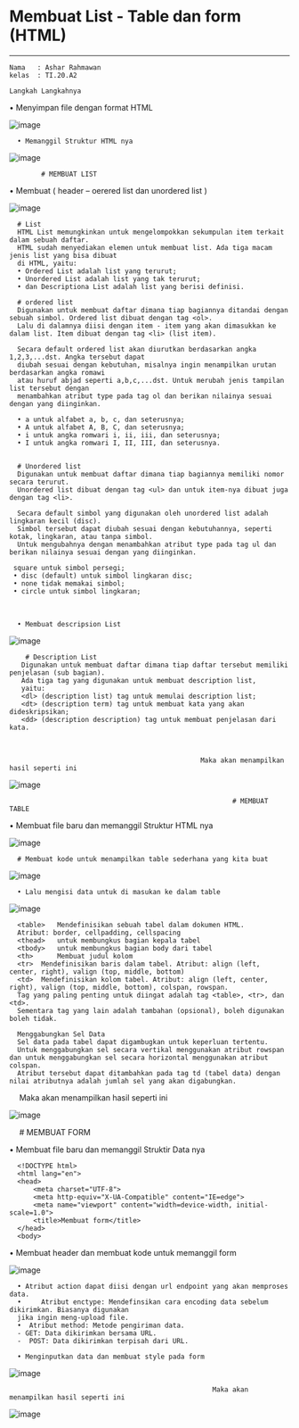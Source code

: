 # Membuat List - Table dan form (HTML)
   ----------------------------------------
    Nama   : Ashar Rahmawan
    kelas  : TI.20.A2

    Langkah Langkahnya 
    


 •	Menyimpan file dengan format HTML

 ![image](https://user-images.githubusercontent.com/72779594/160318882-ecaaefa9-cbb7-4e5c-af9d-7e8bddc6c3a4.png)



      •	Memanggil Struktur HTML nya 

 ![image](https://user-images.githubusercontent.com/72779594/160318899-09bb747c-620b-4730-a11f-2e870b132db5.png)


            # MEMBUAT LIST
            
  •	Membuat ( header – oerered list dan unordered list )

 ![image](https://user-images.githubusercontent.com/72779594/160318969-1085bdfa-8790-4622-a0a7-f772aefebefc.png)

 
      # List 
      HTML List memungkinkan untuk mengelompokkan sekumpulan item terkait dalam sebuah daftar.
      HTML sudah menyediakan elemen untuk membuat list. Ada tiga macam jenis list yang bisa dibuat
      di HTML, yaitu:
      • Ordered List adalah list yang terurut;
      • Unordered List adalah list yang tak terurut;
      • dan Descriptiona List adalah list yang berisi definisi.

      # ordered list 
      Digunakan untuk membuat daftar dimana tiap bagiannya ditandai dengan sebuah simbol. Ordered list dibuat dengan tag <ol>. 
      Lalu di dalamnya diisi dengan item - item yang akan dimasukkan ke dalam list. Item dibuat dengan tag <li> (list item).

      Secara default ordered list akan diurutkan berdasarkan angka 1,2,3,...dst. Angka tersebut dapat
      diubah sesuai dengan kebutuhan, misalnya ingin menampilkan urutan berdasarkan angka romawi
      atau huruf abjad seperti a,b,c,...dst. Untuk merubah jenis tampilan list tersebut dengan
      menambahkan atribut type pada tag ol dan berikan nilainya sesuai dengan yang diinginkan.

      • a untuk alfabet a, b, c, dan seterusnya;
      • A untuk alfabet A, B, C, dan seterusnya;
      • i untuk angka romwari i, ii, iii, dan seterusnya;
      • I untuk angka romwari I, II, III, dan seterusnya.


      # Unordered list 
      Digunakan untuk membuat daftar dimana tiap bagiannya memiliki nomor secara terurut. 
      Unordered list dibuat dengan tag <ul> dan untuk item-nya dibuat juga dengan tag <li>.

      Secara default simbol yang digunakan oleh unordered list adalah lingkaran kecil (disc). 
      Simbol tersebut dapat diubah sesuai dengan kebutuhannya, seperti kotak, lingkaran, atau tanpa simbol. 
      Untuk mengubahnya dengan menambahkan atribut type pada tag ul dan berikan nilainya sesuai dengan yang diinginkan.

     square untuk simbol persegi;
     • disc (default) untuk simbol lingkaran disc;
     • none tidak memakai simbol;
     • circle untuk simbol lingkaran;
 

   
      • Membuat descripsion List

 ![image](https://user-images.githubusercontent.com/72779594/160319031-87fc19ff-51b6-4383-ab08-46da3f1fe3a3.png)

 

        # Description List
       Digunakan untuk membuat daftar dimana tiap daftar tersebut memiliki penjelasan (sub bagian). 
       Ada tiga tag yang digunakan untuk membuat description list,           
       yaitu:
       <dl> (description list) tag untuk memulai description list;
       <dt> (description term) tag untuk membuat kata yang akan dideskripsikan;
       <dd> (description description) tag untuk membuat penjelasan dari kata.
 

                                                    Maka akan menampilkan hasil seperti ini 


 ![image](https://user-images.githubusercontent.com/72779594/160319089-fffcad23-2eb7-4f5d-9fd1-ca830ad9280a.png)


 
                                                            # MEMBUAT TABLE

 •	Membuat file baru dan memanggil Struktur HTML nya 

 ![image](https://user-images.githubusercontent.com/72779594/160319151-1d8f34c5-73c3-4bf9-8753-f66353372f56.png)



      # Membuat kode untuk menampilkan table sederhana yang kita buat 
      
![image](https://user-images.githubusercontent.com/72779594/160319196-0b01f1fc-edd1-4112-a0ca-41b65fa626c6.png)

 
      •	Lalu mengisi data untuk di masukan ke dalam table 

 ![image](https://user-images.githubusercontent.com/72779594/160319217-32a64e0c-6fa2-40f8-9229-3d71a3c68189.png)


      <table> 	Mendefinisikan sebuah tabel dalam dokumen HTML.
      Atribut: border, cellpadding, cellspacing
      <thead> 	untuk membungkus bagian kepala tabel
      <tbody> 	untuk membungkus bagian body dari tabel
      <th> 		Membuat judul kolom
      <tr> 	Mendefinisikan baris dalam tabel. Atribut: align (left, center, right), valign (top, middle, bottom)
      <td> 	Mendefinisikan kolom tabel. Atribut: align (left, center, right), valign (top, middle, bottom), colspan, rowspan.
      Tag yang paling penting untuk diingat adalah tag <table>, <tr>, dan <td>. 
      Sementara tag yang lain adalah tambahan (opsional), boleh digunakan boleh tidak.

      Menggabungkan Sel Data
      Sel data pada tabel dapat digambugkan untuk keperluan tertentu. 
      Untuk menggabungkan sel secara vertikal menggunakan atribut rowspan dan untuk menggabungkan sel secara horizontal menggunakan atribut colspan. 
      Atribut tersebut dapat ditambahkan pada tag td (tabel data) dengan nilai atributnya adalah jumlah sel yang akan digabungkan.
 
                                                   Maka akan menampilkan hasil seperti ini 

 ![image](https://user-images.githubusercontent.com/72779594/160319269-30c6b010-a4de-4677-82b6-5a0999a7607a.png)

 
 
      # MEMBUAT FORM

•	Membuat file baru dan memanggil Struktir Data nya

      <!DOCTYPE html>
      <html lang="en">
      <head>
          <meta charset="UTF-8">
          <meta http-equiv="X-UA-Compatible" content="IE=edge">
          <meta name="viewport" content="width=device-width, initial-scale=1.0">
          <title>Membuat form</title>
      </head>
      <body>


•	Membuat header dan membuat kode untuk memanggil form 

![image](https://user-images.githubusercontent.com/72779594/160319316-7221930a-71c2-4074-93df-ad9a3bb18b12.png)



      •	Atribut action dapat diisi dengan url endpoint yang akan memproses data.
      •     Atribut enctype: Mendefinsikan cara encoding data sebelum dikirimkan. Biasanya digunakan
      jika ingin meng-upload file.
      •	 Atribut method: Metode pengiriman data.
      - GET: Data dikirimkan bersama URL.
      -  POST: Data dikirimkan terpisah dari URL.

      •	Menginputkan data dan membuat style pada form

 ![image](https://user-images.githubusercontent.com/72779594/160319333-5b4b16bb-92ca-4732-98a4-ed7b31e7d52d.png)


                                                       Maka akan menampilkan hasil seperti ini 

 
![image](https://user-images.githubusercontent.com/72779594/160319356-0ec98f2d-8ec0-4c20-8c69-49fb3a150822.png)



